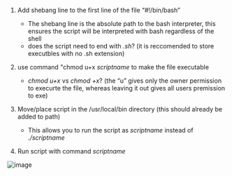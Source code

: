 1. Add shebang line to the first line of the file “#!/bin/bash”
   - The shebang line is the absolute path to the bash interpreter, this ensures the script will be interpreted with bash regardless of the shell
   - does the script need to end with *.sh*? (it is reccomended to store executbles with no .sh extension)
      
2. use command "chmod u+x *scriptname* to make the file executable 
   - *chmod u+x* vs *chmod +x*? (the “u” gives only the owner permission to execurte the file, whereas leaving it out gives all users premission to exe)
      
3. Move/place script in the /usr/local/bin directory (this should already be added to path)
   - This allows you to run the script as *scriptname* instead of *./scriptname*
      
4. Run script with command *scriptname* 

![image](https://user-images.githubusercontent.com/58571770/186506013-77b76f1c-506e-4147-80e6-90b53d9cc2e3.png)



